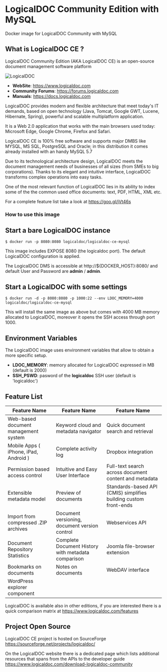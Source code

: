 # LogicalDOC Community Edition with MySQL 
Docker image for LogicalDOC Community with MySQL

## What is LogicalDOC CE ?
LogicalDOC Community Edition (AKA LogicalDOC CE) is an open-source document management software platform

![LogicalDOC](https://www.logicaldoc.com/images/assets/LogicalDocWhiteH02-167.png)

* **WebSite**: https://www.logicaldoc.com
* **Community Forums**: https://forums.logicaldoc.com
* **Manuals**: https://docs.logicaldoc.com

LogicalDOC provides modern and flexible architecture that meet today's IT demands, based on open technology (Java, Tomcat, Google GWT, Lucene, Hibernate, Spring), powerful and scalable multiplatform application. 

It is a Web 2.0 application that works with the main browsers used today: Microsoft Edge, Google Chrome, Firefox and Safari.

LogicalDOC CE is 100% free software and supports major DMBS like MYSQL, MS SQL, PostgreSQL and Oracle; in this distribution it comes already installed with an handy MySQL 5.7

Due to its technological architecture design, LogicalDOC meets the document management needs of businesses of all sizes (from SMEs to big corporations). Thanks to its elegant and intuitive interface, LogicalDOC transforms complex operations into easy tasks. 

One of the most relevant function of LogicalDOC lies in its ability to index some of the the common used office documents: text, PDF, HTML, XML etc.

For a complete feature list take a look at https://goo.gl/jVt46s

### How to use this image

## Start a bare LogicalDOC instance
```Shell
$ docker run -p 8080:8080 logicaldoc/logicaldoc-ce-mysql
```
This image includes EXPOSE 8080 (the logicaldoc port). The default LogicalDOC configuration is applied. 

The LogicalDOC DMS is accessible at http://${DOCKER_HOST}:8080/ and default User and Password are **admin** / **admin**.


## Start a LogicalDOC with some settings 
```Shell
$ docker run -d -p 8080:8080 -p 1000:22 --env LDOC_MEMORY=4000 logicaldoc/logicaldoc-ce-mysql
```
This will install the same image as above but comes with 4000 MB memory allocated to LogicalDOC, moreover it opens the SSH access through port 1000.

## Environment Variables
The LogicalDOC image uses environment variables that allow to obtain a more specific setup.

* **LDOC_MEMORY**: memory allocated for LogicalDOC expressed in MB (default is 2000)
* **SSH_PSWD**: pasword of the **logicaldoc** SSH user (default is 'logicaldoc')

## Feature List

Feature Name  | Feature Name  | Feature Name
------------- | ------------- | -------------
Web-based document management system     | Keyword cloud and metadata navigator  | Quick document search and retrieval
Mobile Apps ( iPhone, iPad, Android )  | Complete activity log  | Dropbox integration
Permission based access control  | Intuitive and Easy User Interface  | Full-text search across document content and metadata
Extensible metadata model  | Preview of documents  | Standards-based API (CMIS) simplifies building custom front-ends
Import from compressed .ZIP archives  | Document versioning, document version control  | Webservices API
Document Repository Statistics  | Complete Document History with metadata comparison  | Joomla file-browser extension
Bookmarks on documents  | Notes on documents  | WebDAV interface
WordPress explorer component  |    |  

LogicalDOC is available also in other editions, if you are interested there is a quick comparison matrix at https://www.logicaldoc.com/features

## Project Open Source 
LogicalDOC CE project is hosted on SourceForge https://sourceforge.net/projects/logicaldoc/

On the LogicalDOC website there is a dedicated page which lists additional resources that spans from the APIs to the developer guide https://www.logicaldoc.com/download-logicaldoc-community











